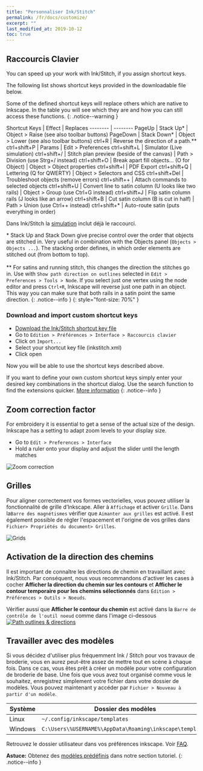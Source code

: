 ```yaml
---
title: "Personnaliser Ink/Stitch"
permalink: /fr/docs/customize/
excerpt: ""
last_modified_at: 2019-10-12
toc: true
---
```

## Raccourcis Clavier

You can speed up your work with Ink/Stitch, if you assign shortcut keys.

The following list shows shortcut keys provided in the downloadable file below.

Some of the defined shortcut keys will replace others which are native to Inkscape. In the table you will see which they are and how you can still access these functions.
{: .notice--warning }

Shortcut&nbsp;Keys | Effect | Replaces
-------- | --------
<key>PageUp</key>                             | Stack Up* | Object > Raise (see also toolbar buttons)
<key>PageDown</key>                           | Stack Down* | Object > Lower (see also toolbar buttons)
<key>ctrl</key>+<key>R</key>                  | Reverse the direction of a path.**
<key>ctrl</key>+<key>shift</key>+<key>P</key> | Params | Edit > Preferences
<key>ctrl</key>+<key>shift</key>+<key>L</key> | Simulator (Live simulation)
<key>ctrl</key>+<key>shift</key>+<key>/</key> | Stitch plan preview (beside of the canvas) | Path > Division (use Strg+/ instead)
<key>ctrl</key>+<key>shift</key>+<key>O</key> | Break apart fill objects... (O for Object) | Object > Object properties
<key>ctrl</key>+<key>shift</key>+<key>I</key> | PDF Export
<key>ctrl</key>+<key>shift</key>+<key>Q</key> | Lettering (Q for QWERTY) | Object > Selectors and CSS
<span style="white-space: nowrap;"><key>ctrl</key>+<key>shift</key>+<key>Del</key></span> | Troubleshoot objects (remove errors)
<key>ctrl</key>+<key>shift</key>+<key>+</key> | Attach commands to selected objects
<key>ctrl</key>+<key>shift</key>+<key>U</key> | Convert line to satin column (U looks like two rails) | Object > Group (use Ctrl+G instead)
<key>ctrl</key>+<key>shift</key>+<key>J</key> | Flip satin column rails (J looks like an arrow)
<key>ctrl</key>+<key>shift</key>+<key>B</key> | Cut satin column (B is cut in half) | Path > Union (use Ctrl++ instead)
<key>ctrl</key>+<key>shift</key>+<key>*</key> | Auto-route satin (puts everything in order)

Dans Ink/Stitch la [simulation](/fr/docs/visualize/) inclut déjà le raccourci.

\* Stack Up and Stack Down give precise control over the order that objects are stitched in. Very useful in combination with the Objects panel (`Objects > Objects ...`). The stacking order defines, in which order elements are stitched out (from bottom to top).<br><br>** For satins and running stitch, this changes the direction the stitches go in. Use with `Show path direction on outlines` selected in `Edit > Preferences > Tools > Node`. If you select just one vertex using the node editor and press `Ctrl+R`, Inkscape will reverse just one path in an object. This way you can make sure that both rails in a satin point the same direction.
{: .notice--info }
{: style="font-size: 70%" }

### Download and import custom shortcut keys

* [Download the Ink/Stitch shortcut key file](/assets/files/inkstitch.xml)
* Go to `Edition > Préférences > Interface > Raccourcis clavier`
* Click on `Import...`
* Select your shortcut key file (inkstitch.xml)
* Click open

Now you will be able to use the shortcut keys described above.

If you want to define your own custom shortcut keys simply enter your desired key combinations in the shortcut dialog.
Use the search function to find the extensions quicker. [More information](http://wiki.inkscape.org/wiki/index.php/Customizing_Inkscape)
{: .notice--info }

## Zoom correction factor

For embroidery it is essential to get a sense of the actual size of the design. Inkscape has a setting to adapt zoom levels to your display size.

* Go to `Edit > Preferences > Interface`
* Hold a ruler onto your display and adjust the slider until the length matches
 
![Zoom correction](/assets/images/docs/fr/customize-zoom-correction.png)

## Grilles
Pour aligner correctement vos formes vectorielles, vous pouvez utiliser la fonctionnalité de grille d’Inkscape. Aller à  `Affichage` et activer `Grille`. Dans la`Barre des magnétismes` vérifier que `Aimanter aux grilles` est activé. Il est également possible de régler l'espacement et l'origine de vos grilles dans `Fichier> Propriétés du document> Grilles`.

![Grids](https://user-images.githubusercontent.com/11083514/40359052-414d3554-5db9-11e8-8b49-3be75c5e9732.png)

## Activation de la direction des chemins

Il est important de connaître les directions de chemin en travaillant avec Ink/Stitch. Par conséquent, nous vous recommandons d'activer les cases à cocher **Afficher la direction du chemin sur les contours** et **Afficher le contour temporaire pour les chemins sélectionnés** dans `Édition > Préférences > Outils > Noeuds`.

Vérifier aussi que **Afficher le contour du chemin** est activé dans la  `Barre de contrôle de l'outil noeud` comme dans l'image ci-dessous
[![Path outlines & directions](https://user-images.githubusercontent.com/11083514/40360721-f294ef0a-5dbe-11e8-9d4d-98f469ff1fba.png)](https://user-images.githubusercontent.com/11083514/40360721-f294ef0a-5dbe-11e8-9d4d-98f469ff1fba.png)

## Travailler avec des modèles

Si vous décidez d'utiliser plus fréquemment Ink / Stitch pour vos travaux de broderie, vous en aurez peut-être assez de mettre tout en scène à chaque fois. Dans ce cas, vous êtes prêt à créer un modèle pour votre configuration de broderie de base. Une fois que vous avez tout organisé comme vous le souhaitez, enregistrez simplement votre fichier dans votre dossier de modèles. Vous pouvez maintenant y accéder par `Fichier > Nouveau à partir d'un modèle`.

Système|Dossier des modèles
---|---
Linux|`~/.config/inkscape/templates`
Windows|`C:\Users\%USERNAME%\AppData\Roaming\inkscape\templates`
Retrouvez le dossier utilisateur dans vos préférences inkscape. Voir [FAQ](/fr/docs/faq/#jai-t%C3%A9l%C3%A9charg%C3%A9-et-d%C3%A9compress%C3%A9-la-derni%C3%A8re-version-o%C3%B9-je-la-mets).

**Astuce:** Obtenez des [modèles prédéfinis](/fr/tutorials/resources/templates/) dans notre section tutoriel.
{: .notice--info }
